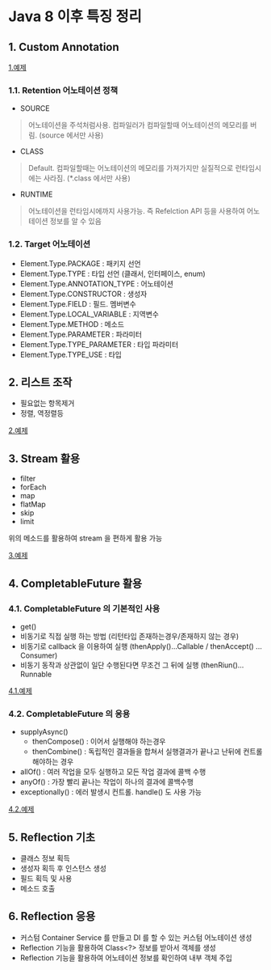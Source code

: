 # Java 8 이후 특징 정리

## 1. Custom Annotation

[1.예제](src/me/doublej/annotation/AnnotationApp.java)

### 1.1. Retention 어노테이션 정책

- SOURCE
> 어노테이션을 주석처럼사용. 컴파일러가 컴파일할때 어노테이션의 메모리를 버림. (source 에서만 사용)

- CLASS
> Default. 컴파일할때는 어노테이션의 메모리를 가져가지만 실질적으로 런타임시에는 사라짐. (*.class 에서만 사용)

- RUNTIME
> 어노테이션을 런타임시에까지 사용가능. 즉 Refelction API 등을 사용하여 어노테이션 정보를 알 수 있음 

### 1.2. Target 어노테이션

- Element.Type.PACKAGE : 패키지 선언
- Element.Type.TYPE : 타입 선언 (클래서, 인터페이스, enum)
- Element.Type.ANNOTATION_TYPE : 어노테이션
- Element.Type.CONSTRUCTOR : 생성자
- Element.Type.FIELD : 필드. 멤버변수
- Element.Type.LOCAL_VARIABLE : 지역변수 
- Element.Type.METHOD : 메소드
- Element.Type.PARAMETER : 파라미터
- Element.Type.TYPE_PARAMETER : 타입 파라미터
- Element.Type.TYPE_USE : 타입

## 2. 리스트 조작

- 필요없는 항목제거
- 정렬, 역정렬등 

[2.예제](src/me/doublej/addinterface/IfApp.java)

## 3. Stream 활용

- filter
- forEach
- map
- flatMap
- skip
- limit

위의 메소드를 활용하여 stream 을 편하게 활용 가능 

[3.예제](src/me/doublej/stream/StreamTest.java)

## 4. CompletableFuture 활용

### 4.1. CompletableFuture 의 기본적인 사용

- get()
- 비동기로 직접 실행 하는 방법 (리턴타입 존재하는경우/존재하지 않는 경우)
- 비동기로 callback 을 이용하여 실행 (thenApply()...Callable / thenAccept() ... Consumer)
- 비동기 동작과 상관없이 일단 수행된다면 무조건 그 뒤에 실행 (thenRiun()... Runnable

[4.1.예제](src/me/doublej/completablefuture/CompletableFutureApp1.java)

### 4.2. CompletableFuture 의 응용

- supplyAsync()
  - thenCompose() : 이어서 실행해야 하는경우
  - thenCombine() : 독립적인 결과들을 합쳐서 실행결과가 끝나고 난뒤에 컨트롤해야하는 경우
- allOf() : 여러 작업을 모두 실행하고 모든 작업 결과에 콜백 수행
- anyOf() : 가장 빨리 끝나는 작업이 하나의 결과에 콜백수행
- exceptionally() : 에러 발생시 컨트롤. handle() 도 사용 가능 

[4.2.예제](src/me/doublej/completablefuture/CompletableFutureApp2.java)

## 5. Reflection 기초

- 클래스 정보 획득
- 생성자 획득 후 인스턴스 생성
- 필드 획득 및 사용
- 메소드 호출

## 6. Reflection 응용

- 커스텀 Container Service 를 만들고 DI 를 할 수 있는 커스텀 어노테이션 생성
- Reflection 기능을 활용하여 Class<?> 정보를 받아서 객체를 생성
- Reflection 기능을 활용하여 어노테이션 정보를 확인하여 내부 객체 주입